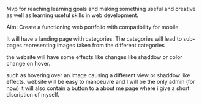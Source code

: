 Mvp for reaching learning goals and making something useful and creative as well as learning useful skills in web development. 

Aim: Create a functioning web portfolio with compatibility for mobile. 

It will have a landing page with categories. 
The categories will lead to sub-pages representing images taken from the different categories

the website will have some effects like changes like shaddow or color change on hover. 

such as hovering over an image causing a different view or shaddow like effects. website will be easy to manoeuvre and I will be the only admin (for now)
it will also contain a button to a about me page where i give a short discription of myself. 

